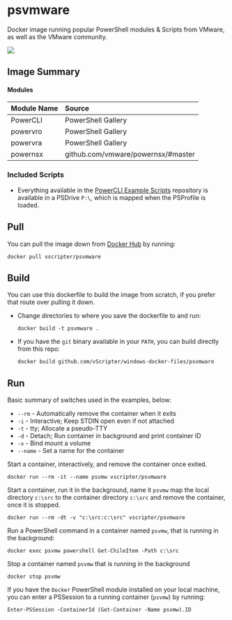 # psvmware
Docker image running popular PowerShell modules & Scripts from VMware, as well as the VMware community. 

![](https://github.com/vScripter/windows-docker-files/blob/master/psvmware/docker-psvmware.png)

## Image Summary
#### Modules

| Module Name | Source |
|:----|:----|
| PowerCLI | PowerShell Gallery |
| powervro | PowerShell Gallery |
| powervra | PowerShell Gallery |
| powernsx | github.com/vmware/powernsx/#master |

### Included Scripts
* Everything available in the [PowerCLI Example Scripts](https://github.com/vmware/PowerCLI-Example-Scripts) repository is available in a PSDrive `P:\`, which is mapped when the PSProfile is loaded.


## Pull
You can pull the image down from [Docker Hub](https://hub.docker.com/r/vscripter/psvmware/) by running:

`docker pull vscripter/psvmware`

## Build
You can use this dockerfile to build the image from scratch, if you prefer that route over pulling it down.

* Change directories to where you save the dockerfile to and run:

  `docker build -t psvmware .`
* If you have the `git` binary available in your `PATH`, you can build directly from this repo:

  `docker build github.com/vScripter/windows-docker-files/psvmware`

## Run
Basic summary of switches used in the examples, below:
* `--rm` - Automatically remove the container when it exits
* `-i` - Interactive; Keep STDIN open even if not attached
* `-t` - tty; Allocate a pseudo-TTY
* `-d` - Detach; Run container in background and print container ID
* `-v` - Bind mount a volume
* `--name` - Set a name for the container

Start a container, interactively, and remove the container once exited.

`docker run --rm -it --name psvmw vscripter/psvmware`

Start a container, run it in the background, name it `psvmw` map the local directory `c:\src` to the container directory `c:\src` and remove the container, once it is stopped.

`docker run --rm -dt -v "c:\src:c:\src" vscripter/psvmware`

Run a PowerShell command in a container named `psvmw`, that is running in the background:

`docker exec psvmw powershell Get-ChileItem -Path c:\src`
  
Stop a container named `psvmw` that is running in the background

`docker stop psvmw`

If you have the `Docker` PowerShell module installed on your local machine, you can enter a PSSession to a running container (`psvmw`) by running:

`Enter-PSSession -ContainerId (Get-Container -Name psvmw).ID`


